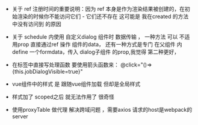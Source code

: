 * 关于 ref 注册时间的重要说明：因为 ref 本身是作为渲染结果被创建的，在初始渲染的时候你不能访问它们 - 它们还不存在
这可能是 我在created 的方法中没有访问到 的原因

* 关于 schedule 内使用 自定义dialog 组件时 数据传输 ， 一种方法 可以 不适用prop 直接通过ref 操作 组件的data， 还有一种方式是专门
在父组件 内 define 一个formdata，传入 dialog子组件 的prop,我觉得 第二种更好，

* 在标签中直接写处理函数 要使用箭头函数来：
@click="()=>{this.jobDialogVisible=true}"

* vue组件中的样式 是 跟随vue组件加载 但却是全局样式

* 样式加了 scoped之后 就无法作用了 很奇怪


* 使用proxyTable 做代理 解决跨域问题 ，需要axios 请求的host是webpack的server
